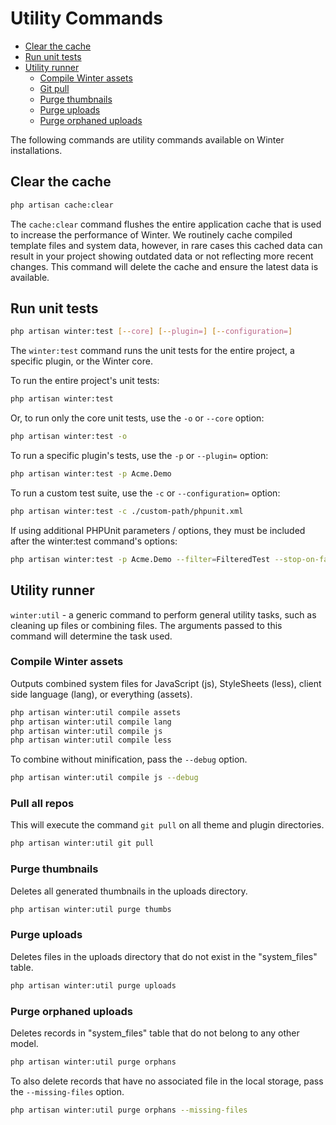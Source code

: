 # Utility Commands

- [Clear the cache](#clear-cache)
- [Run unit tests](#winter-test)
- [Utility runner](#winter-util)
  - [Compile Winter assets](#winter-util-compile-assets)
  - [Git pull](#winter-util-git-pull)
  - [Purge thumbnails](#winter-util-purge-thumbs)
  - [Purge uploads](#winter-util-purge-uploads)
  - [Purge orphaned uploads](#winter-util-purge-orphans)

The following commands are utility commands available on Winter installations.

<a name="clear-cache"></a>
## Clear the cache

```bash
php artisan cache:clear
```

The `cache:clear` command flushes the entire application cache that is used to increase the performance of Winter. We routinely cache compiled template files and system data, however, in rare cases this cached data can result in your project showing outdated data or not reflecting more recent changes. This command will delete the cache and ensure the latest data is available.

<a name="winter-test"></a>
## Run unit tests

```bash
php artisan winter:test [--core] [--plugin=] [--configuration=]
```

The `winter:test` command runs the unit tests for the entire project, a specific plugin, or the Winter core.

To run the entire project's unit tests:

```bash
php artisan winter:test
```

Or, to run only the core unit tests, use the `-o` or `--core` option:

```bash
php artisan winter:test -o
```

To run a specific plugin's tests, use the `-p` or `--plugin=` option:

```bash
php artisan winter:test -p Acme.Demo
```

To run a custom test suite, use the `-c` or `--configuration=` option:

```bash
php artisan winter:test -c ./custom-path/phpunit.xml
```

If using additional PHPUnit parameters / options, they must be included after the winter:test command's options:

```bash
php artisan winter:test -p Acme.Demo --filter=FilteredTest --stop-on-failure
```

<a name="winter-util"></a>
## Utility runner

`winter:util` - a generic command to perform general utility tasks, such as cleaning up files or combining files. The arguments passed to this command will determine the task used.

<a name="winter-util-compile-assets"></a>
### Compile Winter assets

Outputs combined system files for JavaScript (js), StyleSheets (less), client side language (lang), or everything (assets).

```bash
php artisan winter:util compile assets
php artisan winter:util compile lang
php artisan winter:util compile js
php artisan winter:util compile less
```

To combine without minification, pass the `--debug` option.

```bash
php artisan winter:util compile js --debug
```

<a name="winter-util-git-pull"></a>
### Pull all repos

This will execute the command `git pull` on all theme and plugin directories.

```bash
php artisan winter:util git pull
```

<a name="winter-util-purge-thumbs"></a>
### Purge thumbnails

Deletes all generated thumbnails in the uploads directory.

```bash
php artisan winter:util purge thumbs
```

<a name="winter-util-purge-uploads"></a>
### Purge uploads

Deletes files in the uploads directory that do not exist in the "system_files" table.

```bash
php artisan winter:util purge uploads
```

<a name="winter-util-purge-orphans"></a>
### Purge orphaned uploads

Deletes records in "system_files" table that do not belong to any other model.

```bash
php artisan winter:util purge orphans
```

To also delete records that have no associated file in the local storage, pass the `--missing-files` option.

```bash
php artisan winter:util purge orphans --missing-files
```
